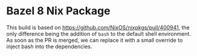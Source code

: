 # Bazel 8 Nix Package

This build is based on https://github.com/NixOS/nixpkgs/pull/400941, the only
difference being the addition of `bash` to the default shell environment. As 
soon as the PR is merged, we can replace it with a small override to inject
bash into the dependencies.